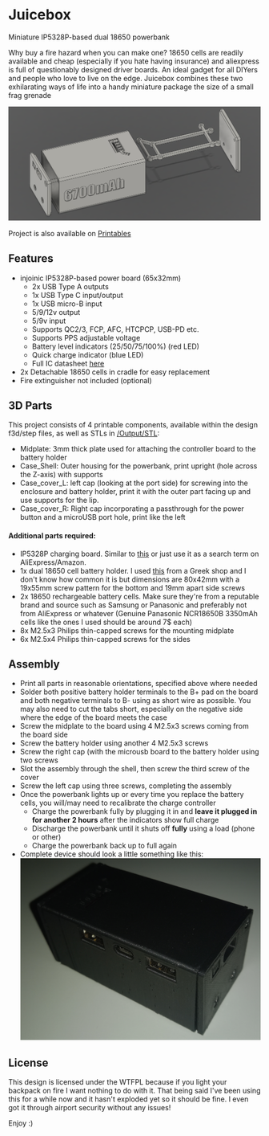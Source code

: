 # Juicebox
Miniature IP5328P-based dual 18650 powerbank

Why buy a fire hazard when you can make one? 18650 cells are readily available and cheap (especially if you hate having insurance) and aliexpress is full of questionably designed driver boards. An ideal gadget for all DIYers and people who love to live on the edge.
Juicebox combines these two exhilarating ways of life into a handy miniature package the size of a small frag grenade

![Juicebox exploded view](Image/Model_exploded.png)

Project is also available on [Printables](https://www.printables.com/model/926291)

## Features

- injoinic IP5328P-based power board (65x32mm)
	- 2x USB Type A outputs
	- 1x USB Type C input/output
	- 1x USB micro-B input
	- 5/9/12v output
	- 5/9v input
	- Supports QC2/3, FCP, AFC, HTCPCP, USB-PD etc.
	- Supports PPS adjustable voltage
	- Battery level indicators (25/50/75/100%) (red LED)
	- Quick charge indicator (blue LED)
	- Full IC datasheet [here](http://www.injoinic.com/wwwroot/uploads/files/20200221/ec29931791194a51119ee1d6a4a21efb.pdf)
- 2x Detachable 18650 cells in cradle for easy replacement
- Fire extinguisher not included (optional)

## 3D Parts

This project consists of 4 printable components, available within the design f3d/step files, as well as STLs in [/Output/STL](/Output/STL):
- Midplate: 3mm thick plate used for attaching the controller board to the battery holder
- Case_Shell: Outer housing for the powerbank, print upright (hole across the Z-axis) with supports
- Case_cover_L: left cap (looking at the port side) for screwing into the enclosure and battery holder, print it with the outer part facing up and use supports for the lip.
- Case_cover_R: Right cap incorporating a passthrough for the power button and a microUSB port hole, print like the left

#### Additional parts required:

- IP5328P charging board. Similar to [this](https://www.aliexpress.com/item/4000574214602.html) or just use it as a search term on AliExpress/Amazon.
- 1x dual 18650 cell battery holder. I used [this](https://grobotronics.com/battery-holder-2x18650-for-pcb.html) from a Greek shop and I don't know how common it is but dimensions are 80x42mm with a 19x55mm screw pattern for the bottom and 19mm apart side screws
- 2x 18650 rechargeable battery cells. Make sure they're from a reputable brand and source such as Samsung or Panasonic and preferably not from AliExpress or whatever (Genuine Panasonic NCR18650B 3350mAh cells like the ones I used should be around 7$ each)
- 8x M2.5x3 Philips thin-capped screws for the mounting midplate
- 6x M2.5x4 Philips thin-capped screws for the sides

## Assembly

- Print all parts in reasonable orientations, specified above where needed
- Solder both positive battery holder terminals to the B+ pad on the board and both negative terminals to B- using as short wire as possible. You may also need to cut the tabs short, especially on the negative side where the edge of the board meets the case
- Screw the midplate to the board using 4 M2.5x3 screws coming from the board side
- Screw the battery holder using another 4 M2.5x3 screws
- Screw the right cap (with the microusb board to the battery holder using two screws
- Slot the assembly through the shell, then screw the third screw of the cover
- Screw the left cap using three screws, completing the assembly
- Once the powerbank lights up or every time you replace the battery cells, you will/may need to recalibrate the charge controller
	- Charge the powerbank fully by plugging it in and **leave it plugged in for another 2 hours** after the indicators show full charge
	- Discharge the powerbank until it shuts off **fully** using a load (phone or other)
	- Charge the powerbank back up to full again
- Complete device should look a little something like this: ![Juicebox assembled](Image/Device_assembled.jpg)

## License
This design is licensed under the WTFPL because if you light your backpack on fire I want nothing to do with it. That being said I've been using this for a while now and it hasn't exploded yet so it should be fine. I even got it through airport security without any issues!

Enjoy :)
